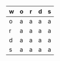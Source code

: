 | w | o | r | d | s |
|---|---|---|---|---|
| o | a | a | a | a |
| r | a | a | a | a |
| d | a | a | a | a |
| s | a | a | a | a |


